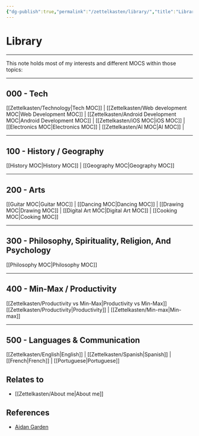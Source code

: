 ```yaml
---
{"dg-publish":true,"permalink":"/zettelkasten/library/","title":"Library","tags":["personal","status/done","core/important-ideas"],"noteIcon":"","created":"2023-10-08T13:11:35.828+01:00","updated":"2023-10-25T10:26:41.722+01:00"}
---
```



# Library
---

This note holds most of my interests and different MOCS within those topics:


---

## 000 - Tech

[[Zettelkasten/Technology\|Tech MOC]] | [[Zettelkasten/Web development MOC\|Web Development MOC]] | [[Zettelkasten/Android Development MOC\|Android Development MOC]] | [[Zettelkasten/iOS MOC\|iOS MOC]] | [[Electronics MOC\|Electronics MOC]] | [[Zettelkasten/AI MOC\|AI MOC]] | 

---

## 100 - History / Geography

[[History MOC\|History MOC]] | [[Geography MOC\|Geography MOC]] 


---
## 200 - Arts

[[Guitar MOC\|Guitar MOC]] |  [[Dancing MOC\|Dancing MOC]] | [[Drawing MOC\|Drawing MOC]] | [[Digital Art MOC\|Digital Art MOC]] | [[Cooking MOC\|Cooking MOC]]

---
## 300 - Philosophy, Spirituality, Religion, And Psychology

[[Philosophy MOC\|Philosophy MOC]]

---
## 400 - Min-Max / Productivity

[[Zettelkasten/Productivity vs Min-Max\|Productivity vs Min-Max]]
[[Zettelkasten/Productivity\|Productivity]] | [[Zettelkasten/Min-max\|Min-max]]

---
## 500 - Languages & Communication

[[Zettelkasten/English\|English]] | [[Zettelkasten/Spanish\|Spanish]] | [[French\|French]] | [[Portuguese\|Portuguese]]



## Relates to

 - [[Zettelkasten/About me\|About me]]
## References
- [Aidan Garden](https://publish.obsidian.md/aidanhelfant/Atlas/MOCS/%F0%9F%A7%BELibrary)

